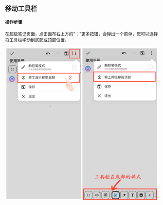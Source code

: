 移动工具栏
---
#### 操作步骤

在超级笔记页面，点击画布右上方的“⋮”更多按钮，会弹出一个菜单，您可以选择将工具栏移动到底部或顶部位置。

![](imgs/move_toolbar.png)
